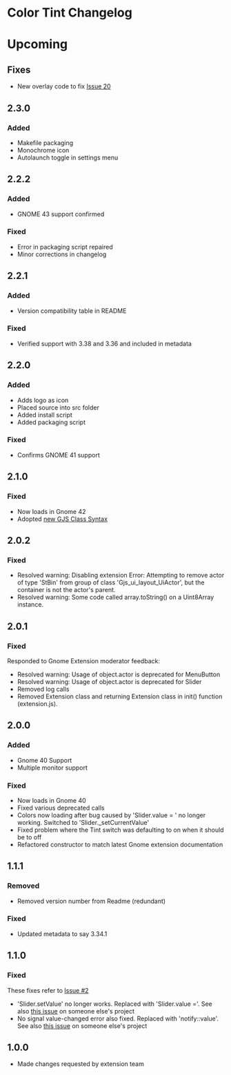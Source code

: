 # Color Tint Changelog

# Upcoming

## Fixes
 - New overlay code to fix [Issue 20](https://github.com/MattByName/color-tint/issues/20)

## 2.3.0
### Added
 - Makefile packaging
 - Monochrome icon
 - Autolaunch toggle in settings menu
## 2.2.2
### Added
 - GNOME 43 support confirmed
### Fixed
 - Error in packaging script repaired
 - Minor corrections in changelog
## 2.2.1
### Added
 - Version compatibility table in README
### Fixed
- Verified support with 3.38 and 3.36 and included in metadata
## 2.2.0

### Added
 - Adds logo as icon
 - Placed source into src folder
 - Added install script
 - Added packaging script
### Fixed
- Confirms GNOME 41 support
## 2.1.0
### Fixed
- Now loads in Gnome 42
- Adopted [new GJS Class Syntax](https://gjs.guide/guides/gjs/legacy-class-syntax.html#comparison-between-legacy-and-es6)
## 2.0.2

### Fixed
- Resolved warning: Disabling extension Error: Attempting to remove actor of type 'StBin' from group of class 'Gjs_ui_layout_UiActor', but the container is not the actor's parent.
- Resolved warning: Some code called array.toString() on a Uint8Array instance.

## 2.0.1
### Fixed
Responded to Gnome Extension moderator feedback:
- Resolved warning: Usage of object.actor is deprecated for MenuButton
- Resolved warning: Usage of object.actor is deprecated for Slider
- Removed log calls
- Removed Extension class and returning Extension class in init() function (extension.js).

## 2.0.0

### Added
- Gnome 40 Support
- Multiple monitor support

### Fixed
- Now loads in Gnome 40
- Fixed various deprecated calls
- Colors now loading after bug caused by 'Slider.value = ' no longer working. Switched to 'Slider._setCurrentValue'
- Fixed problem where the Tint switch was defaulting to on when it should be to off
- Refactored constructor to match latest Gnome extension documentation

## 1.1.1

### Removed
- Removed version number from Readme (redundant)

### Fixed
- Updated metadata to say 3.34.1
  


## 1.1.0

### Fixed
These fixes refer to [Issue #2](https://github.com/MattByName/color-tint/issues/2)

- 'Slider.setValue' no longer works. Replaced with 'Slider.value ='. See also  [this issue](https://github.com/martin31821/cpupower/pull/90) on someone else's project
- No signal value-changed error also fixed. Replaced with 'notify::value'. See also [this issue](https://github.com/aleho/gnome-shell-volume-mixer/commit/5ec18540eaa53345d545cef6dfd343d4a8b0db55) on someone else's project

## 1.0.0
- Made changes requested by extension team
